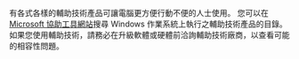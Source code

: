 有各式各樣的輔助技術產品可讓電腦更方便行動不便的人士使用。 您可以在 [Microsoft 協助工具網站](http://go.microsoft.com/fwlink/?LinkId=8431)搜尋 Windows 作業系統上執行之輔助技術產品的目錄。 如果您使用輔助技術，請務必在升級軟體或硬體前洽詢輔助技術廠商，以查看可能的相容性問題。

<!--HONumber=Jun16_HO4-->


